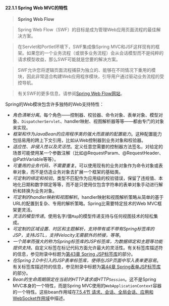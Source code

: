 #### 22.1.1 Spring Web MVC的特性

>**Spring Web Flow**

>Spring Web Flow（SWF）的目标是成为管理Web应用页面流程的最佳解决方案。

>在Servlet和Portlet环境下，SWF集成像Spring MVC和JSF这样现有的框架。如果您的一个业务流程（或很多业务流程）会从会话模型而不是纯粹的请求模型收益，那么SWF可能就是您要的解决方案。

>SWF允许您将逻辑页面流程捕获为独立的、能够在不同情况下重用的模块，因此非常适合构建Web应用程序模块，引导用户通过驱动业务流程的受控导航。

>有关SWF的更多信息，请参阅[Spring Web Flow网站](http://projects.spring.io/spring-webflow/)。

Spring的Web模块包含许多独特的Web支持特性：

- *角色清晰分离*。每个角色——控制器、校验器、命令对象、表单对象、模型对象、`DispatcherServlet`、handler映射、视图解析器等等——都由专门的对象来实现。
- *框架和作为JavaBean的应用程序类的强大而直接的配置能力*。这种配置能力包括易用的跨上下文引用，比如从Web控制器到业务对象和校验器。
- *适应性、非侵入性以及灵活性*。定义任意您需要的控制器方法签名，对给定的场景可能使用某一个参数注解（比如@RequestParam、@RequestHeader、@PathVariable等等）。
- *可重用的业务代码，不需要重复*。可以使用现有的业务对象作为命令对象或表单对象，而不是仿造业务对象去扩展一个框架的基础类。
- *可定制的绑定和校验*。类型不匹配作为应用级的校验错误，保留了违规值、本地化日期和数字绑定等等，而不是只使用仅包含字符串的表单对象手动进行解析和转换为业务对象。
- *可定制的handler映射和视图解析*。handler映射和视图解析策略从简单的基于URL的配置到复杂、专用的解析策略。Spring比需要特定技术的Web MVC框架更灵活。
- *灵活的模型传递*。使用名字/值`Map`的模型传递支持与任何视图技术的轻松集成。
- *可定制的区域设置、时区和主题解析，支持带有或不带有Spring标签库的JSP，支持JSTL，支持Velocity无需额外的桥接，等等*。
- *一个简单而强大的称为Spring标签库的JSP标签库，为数据绑定和主题等功能提供支持*。自定义标签在标记代码方面允许最大的灵活性。有关标签库描述符的信息，参见附录中标题为[第43章 Spring JSP标签库]()的部分。
- *在Spring 2.0中引入的JSP表单标签库，使得在JSP页面中写入表单更容易*。有关标签库描述符的信息，参见附录中标题为[第44章 Spring表单JSP标签库]()的部分。
- *Bean的生命周期限定在当前的HTTP请求或HTTP`Session`*。这不是Spring MVC本身的一个特性，而是Spring MVC使用的`WebApplicationContext`容器的一个特性。这些bean作用域在[7.5.4节 请求、会话、全局会话、应用和WebSocket作用域](III.Core_Technologies/7.5.4.Request,_session,_globalsession,_application,_and_WebSocket_scopes.md)中描述。

